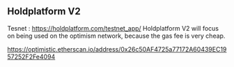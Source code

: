 ## Holdplatform V2

Tesnet : https://holdplatform.com/testnet_app/
Holdplatform V2 will focus on being used on the optimism network, because the gas fee is very cheap.

https://optimistic.etherscan.io/address/0x26c50AF4725a77172A60439EC1957252F2Fe4094
